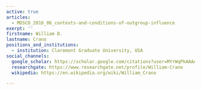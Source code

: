 ```yaml
---
active: true
articles:
  - MOSCO_2016_06_contexts-and-conditions-of-outgroup-influence
exerpt: ''
firstname: William D.
lastname: Crano
positions_and_institutions:
  - institution: Claremont Graduate University, USA
social_channels:
  google_scholar: https://scholar.google.com/citations?user=MYrWqPkAAAAJ&hl=en
  researchgate: https://www.researchgate.net/profile/William-Crano
  wikipedia: https://en.wikipedia.org/wiki/William_Crano

---
```

